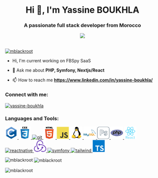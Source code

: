 <h1 align="center">Hi 👋, I'm Yassine BOUKHLA</h1>
<h3 align="center">A passionate full stack developer from Morocco</h3>

<div align="center">
<img src="https://camo.githubusercontent.com/19f26428e443afcce86a937818eb4bd9625b25ac3041363e311121b55d084d27/68747470733a2f2f36362e6d656469612e74756d626c722e636f6d2f65303330633430623731343836323439343232383865353134316563323364312f74756d626c725f6e397671387a38754e77317377333670366f315f3530302e676966" height="300px" data-canonical-src="https://66.media.tumblr.com/e030c40b7148624942288e5141ec23d1/tumblr_n9vq8z8uNw1sw36p6o1_500.gif" style="max-width: 100%;" data-target="animated-image.originalImage" />
</div>
<br />

<p align="left"> <a href="https://github.com/ryo-ma/github-profile-trophy"><img src="https://github-profile-trophy.vercel.app/?username=mblackroot" alt="mblackroot" /></a> </p>

- Hi, I'm current working on FBSpy SaaS

- 💬 Ask me about **PHP, Symfony, Nextjs/React**

- 📫 How to reach me **https://www.linkedin.com/in/yassine-boukhla/**

<h3 align="left">Connect with me:</h3>
<p align="left">
<a href="https://linkedin.com/in/yassine-boukhla" target="blank"><img align="center" src="https://raw.githubusercontent.com/rahuldkjain/github-profile-readme-generator/master/src/images/icons/Social/linked-in-alt.svg" alt="yassine-boukhla" height="30" width="40" /></a>
</p>

<h3 align="left">Languages and Tools:</h3>
<p align="left"> <a href="https://www.cprogramming.com/" target="_blank" rel="noreferrer"> <img src="https://raw.githubusercontent.com/devicons/devicon/master/icons/c/c-original.svg" alt="c" width="40" height="40"/> </a> <a href="https://www.w3schools.com/css/" target="_blank" rel="noreferrer"> <img src="https://raw.githubusercontent.com/devicons/devicon/master/icons/css3/css3-original-wordmark.svg" alt="css3" width="40" height="40"/> </a> <a href="https://git-scm.com/" target="_blank" rel="noreferrer"> <img src="https://www.vectorlogo.zone/logos/git-scm/git-scm-icon.svg" alt="git" width="40" height="40"/> </a> <a href="https://www.w3.org/html/" target="_blank" rel="noreferrer"> <img src="https://raw.githubusercontent.com/devicons/devicon/master/icons/html5/html5-original-wordmark.svg" alt="html5" width="40" height="40"/> </a> <a href="https://developer.mozilla.org/en-US/docs/Web/JavaScript" target="_blank" rel="noreferrer"> <img src="https://raw.githubusercontent.com/devicons/devicon/master/icons/javascript/javascript-original.svg" alt="javascript" width="40" height="40"/> </a> <a href="https://www.linux.org/" target="_blank" rel="noreferrer"> <img src="https://raw.githubusercontent.com/devicons/devicon/master/icons/linux/linux-original.svg" alt="linux" width="40" height="40"/> </a> <a href="https://www.mysql.com/" target="_blank" rel="noreferrer"> <img src="https://raw.githubusercontent.com/devicons/devicon/master/icons/mysql/mysql-original-wordmark.svg" alt="mysql" width="40" height="40"/> </a> <a href="https://www.photoshop.com/en" target="_blank" rel="noreferrer"> <img src="https://raw.githubusercontent.com/devicons/devicon/master/icons/photoshop/photoshop-line.svg" alt="photoshop" width="40" height="40"/> </a> <a href="https://www.php.net" target="_blank" rel="noreferrer"> <img src="https://raw.githubusercontent.com/devicons/devicon/master/icons/php/php-original.svg" alt="php" width="40" height="40"/> </a> <a href="https://reactjs.org/" target="_blank" rel="noreferrer"> <img src="https://raw.githubusercontent.com/devicons/devicon/master/icons/react/react-original-wordmark.svg" alt="react" width="40" height="40"/> </a> <a href="https://reactnative.dev/" target="_blank" rel="noreferrer"> <img src="https://reactnative.dev/img/header_logo.svg" alt="reactnative" width="40" height="40"/> </a> <a href="https://redux.js.org" target="_blank" rel="noreferrer"> <img src="https://raw.githubusercontent.com/devicons/devicon/master/icons/redux/redux-original.svg" alt="redux" width="40" height="40"/> </a> <a href="https://symfony.com" target="_blank" rel="noreferrer"> <img src="https://symfony.com/logos/symfony_black_03.svg" alt="symfony" width="40" height="40"/> </a> <a href="https://tailwindcss.com/" target="_blank" rel="noreferrer"> <img src="https://www.vectorlogo.zone/logos/tailwindcss/tailwindcss-icon.svg" alt="tailwind" width="40" height="40"/> </a> <a href="https://www.typescriptlang.org/" target="_blank" rel="noreferrer"> <img src="https://raw.githubusercontent.com/devicons/devicon/master/icons/typescript/typescript-original.svg" alt="typescript" width="40" height="40"/> </a> </p>

<p><img align="left" src="https://github-readme-stats.vercel.app/api/top-langs?username=mblackroot&show_icons=true&locale=en&layout=compact" alt="mblackroot" /></p>

<p>&nbsp;<img align="center" src="https://github-readme-stats.vercel.app/api?username=mblackroot&show_icons=true&locale=en" alt="mblackroot" /></p>

<p><img align="center" src="https://github-readme-streak-stats.herokuapp.com/?user=mblackroot&" alt="mblackroot" /></p>
